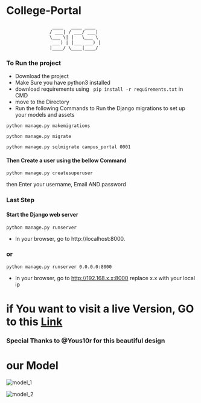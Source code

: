 # College-Portal

```
                 ____   ____ ____   
                / ___| / ___/ ___|  
                \___ \| |   \___ \  
                 ___) | |___ ___) | 
                |____/ \____|____/  
```

### To Run the project

+ Download the project
+ Make Sure you have python3 installed
+ download requirements using ``` pip install -r requirements.txt``` in CMD
+ move to the Directory
+ Run the following Commands to Run the Django migrations to set up your models and assets

```shell
python manage.py makemigrations
```
```shell
python manage.py migrate
```
```shell
python manage.py sqlmigrate campus_portal 0001
```
#### Then Create a user using the bellow Command
```shell
python manage.py createsuperuser
```
then Enter your username, Email AND password

### Last Step
#### Start the Django web server

```shell
python manage.py runserver
```

+ In your browser, go to http://localhost:8000.

### or 

```shell
python manage.py runserver 0.0.0.0:8000
```

+ In your browser, go to http://192.168.x.x:8000 replace x.x with your local ip

# if You want to visit a live Version, GO to this [Link](https://collegeportal.pythonanywhere.com/) 

### Special Thanks to @Yous10r for this beautiful design

# our Model

![model_1](./images/models-1.png)

![model_2](./images/models-2.png)
